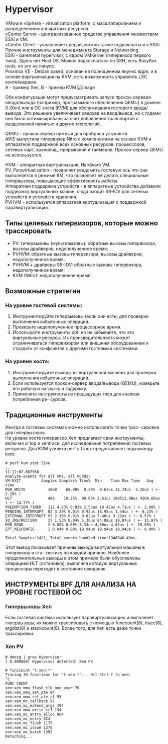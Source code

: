# Hypervisor
VMware vSphere - virtualization platform, с масштабировнием и рапределением аппаратных ресурсов. <br>
vCenter Server - централизованное средство управления множеством ESXi и VM. <br>
vCenter Client - управление средой, можно также подключаться к ESXi. <br>
Прочие инструменты для менеджмента Storage и Networking. <br>
ESXi - baremetal hypervisor, с ядром VMKernel (гипервизор первого типа). Здесь нет Host OS. Можно подключаться по SSH, есть BusyBox tools, но это не линупс. <br>
Proxmox VE - Debian based, основан на полноценном лиункс ядре, и в основе виртуализация на KVM, есть возможность управлять LXC контейнерами. <br>
А - пример Xen, B - пример KVM
![image](https://github.com/user-attachments/assets/21f01258-b3fd-499e-8935-47cf78b41482)

Обе конфигурации могут предусматривать запуск прокси-сервера ввода/вывода
(например, программного обеспечения QEMU) в домене 0 (Xen) или в ОС хоста
(KVM) для обслуживания гостевого ввода/вывода. Это решение увеличивает
оверхед на ввод/вывод, но с годами оно было оптимизировано за счет добавления
транспортов с разделяемой памятью и других технологий.

QEMU - прокси сервер нужный для проброса устройств. <br>
AWS выпустила гипервизор Nitro с компонентами на основе KVM
и аппаратной поддержкой всех основных ресурсов: процессоров, сетевых карт,
хранилищ, прерываний и таймеров. Прокси-сервер QEMU не используется.

HVM - аппаратная виртуализация, Hardware VM. <br>
PV, Paravirtualization - позволяет уведомить гостевую ось что она выполняется в режиме ВМ, что позволяет ей делать специальные гипервызовы, повышающие эффективность работы. <br>
Аппаратная поддержка устройств - в аппаратные устройства добавили поддержку виртуальных машин, сюда входит SR-IOV для сетевых устройств и устройств хранения. <br>
PVHVM - используется аппаратная виртуализация с поддержкой паравиртуализации.

## Типы целевых гипервизоров, которые можно трассировать
 - PV: гипервызовы (мультивызовы), обратные вызовы гипервизора, вызовы
драйверов, недополученное время;
 - PVHVM: обратные вызовы гипервизора, вызовы драйверов, недополученное
время;
 - PVHVM + драйверы SR-IOV: обратные вызовы гипервизора, недополученное
время;
 - KVM (Nitro): недополученное время.
## Возможные стратегии
### На уровне гостевой системы:

1. Инструментируйте гипервызовы (если они есть) для проверки выполнения
избыточных операций.
2. Проверьте недополученное процессорное время.
3. Используйте инструменты bpf, но не забывайте, что это виртуальные ресурсы. Их производительность
может ограничиваться гипервизором или внешним оборудованием и страдать
от конфликтов с другими гостевыми системами.

### На уровне хоста:

1. Инструментируйте выходы из виртуальной машины для проверки выполнения
избыточных операций.
2. Если используется прокси-сервер ввода/вывода (QEMU), измерьте его рабочую
нагрузку и задержку.
3. Примените инструменты из предыдущих глав для анализа потребления ре-
сурсов.

## Традиционные инструменты
Иногда в гостевых системах можно использовать точки трас-
сировки для гипервызовов. <br>
На уровне хоста гипервизор Xen предлагает свои инструменты, включая xl top
и xentrace, для исследования потребления гостевых ресурсов. Для KVM утилита
perf в Linux предоставляет подкоманду kvm.
```
# perf kvm stat live
..
11:12:07.687968
Analyze events for all VMs, all VCPUs:
VM-EXIT         Samples Samples% Time%  Min    Time Max Time   Avg time
MSR_WRITE          1668    68.90%  0.28%  0.67us 31.74us  3.25us ( +- 2.20% )
HLT                466    19.25%  99.63% 2.61us 100512.98us 4160.68us ( +- 14.77% )
PREEMPTION_TIMER   112 4.63% 0.03% 2.53us 10.42us 4.71us ( +- 2.68% )
PENDING_INTERRUPT  82 3.39% 0.01% 0.92us 18.95us 3.44us ( +- 6.23% )
EXTERNAL_INTERRUPT 53 2.19% 0.01% 0.82us 7.46us 3.22us ( +- 6.57% )
IO_INSTRUCTION     37 1.53% 0.04% 5.36us 84.88us 19.97us ( +- 11.87% )
MSR_READ           2 0.08% 0.00% 3.33us 4.80us 4.07us ( +- 18.05% )
EPT_MISCONFIG      1 0.04% 0.00% 19.94us 19.94us 19.94us ( +- 0.00% )

Total Samples:2421, Total events handled time:1946040.48us.
```
Этот вывод показывает причины выхода виртуальной машины в гипервизор и ста-
тистику по каждой причине. Наиболее продолжительные выходы в этом примере
были обусловлены операцией HLT (остановка), выполняя которую виртуальные
процессоры переходят в состояние ожидания.

## ИНСТРУМЕНТЫ BPF ДЛЯ АНАЛИЗА НА УРОВНЕ ГОСТЕВОЙ ОС
### Гипервызовы Xen
Если гостевая система использует паравиртуализацию и выполняет гипервызовы,
их можно трассировать с помощью funccount(8), trace(8), argdist(8) и stackcount(8).
Более того, для Xen есть даже точки трассировки.
### Xen PV
```
# dmesg | grep Hypervisor
[ 0.000000] Hypervisor detected: Xen PV
```
```
# funccount 't:xen:*'
Tracing 30 functions for "t:xen:*"... Hit Ctrl-C to end.
^C
FUNC COUNT
xen:xen_mmu_flush_tlb_one_user 70
xen:xen_mmu_set_pte 84
xen:xen_mmu_set_pte_at 95
xen:xen_mc_callback 97
xen:xen_mc_extend_args 194
xen:xen_mmu_write_cr3 194
xen:xen_mc_entry_alloc 904
xen:xen_mc_entry 924
xen:xen_mc_flush 1175
xen:xen_mc_issue 1378
xen:xen_mc_batch 1392
Detaching...
```
